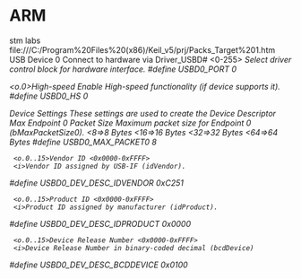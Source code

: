 # ARM
stm labs  
file:///C:/Program%20Files%20(x86)/Keil_v5/prj/Packs_Target%201.htm  
<h>USB Device 0
   <o>Connect to hardware via Driver_USBD# <0-255>
   <i>Select driver control block for hardware interface.
#define USBD0_PORT                      0								

   <o.0>High-speed
   <i>Enable High-speed functionality (if device supports it).
#define USBD0_HS                        0

   <h>Device Settings
  <i>These settings are used to create the Device Descriptor
     <o>Max Endpoint 0 Packet Size
     <i>Maximum packet size for Endpoint 0 (bMaxPacketSize0).
       <8=>8 Bytes <16=>16 Bytes <32=>32 Bytes <64=>64 Bytes
#define USBD0_MAX_PACKET0               8

     <o.0..15>Vendor ID <0x0000-0xFFFF>
     <i>Vendor ID assigned by USB-IF (idVendor).
#define USBD0_DEV_DESC_IDVENDOR         0xC251

     <o.0..15>Product ID <0x0000-0xFFFF>
     <i>Product ID assigned by manufacturer (idProduct).
#define USBD0_DEV_DESC_IDPRODUCT        0x0000

     <o.0..15>Device Release Number <0x0000-0xFFFF>
     <i>Device Release Number in binary-coded decimal (bcdDevice)
#define USBD0_DEV_DESC_BCDDEVICE        0x0100

   </h>

